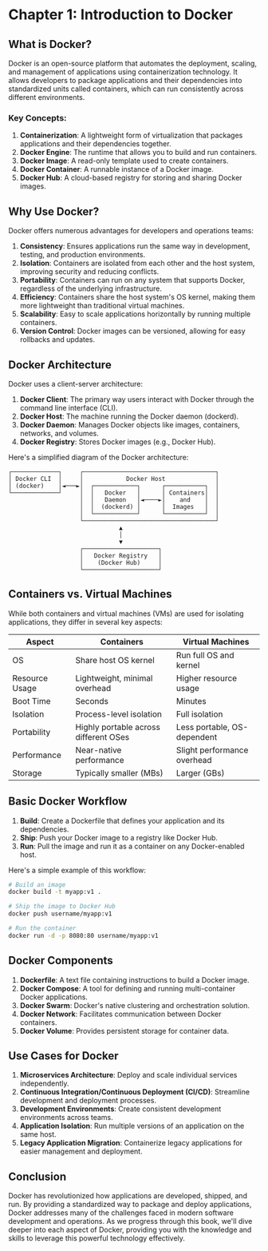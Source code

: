# Chapter 1: Introduction to Docker

## What is Docker?

Docker is an open-source platform that automates the deployment, scaling, and management of applications using containerization technology. It allows developers to package applications and their dependencies into standardized units called containers, which can run consistently across different environments.

### Key Concepts:

1. **Containerization**: A lightweight form of virtualization that packages applications and their dependencies together.
2. **Docker Engine**: The runtime that allows you to build and run containers.
3. **Docker Image**: A read-only template used to create containers.
4. **Docker Container**: A runnable instance of a Docker image.
5. **Docker Hub**: A cloud-based registry for storing and sharing Docker images.

## Why Use Docker?

Docker offers numerous advantages for developers and operations teams:

1. **Consistency**: Ensures applications run the same way in development, testing, and production environments.
2. **Isolation**: Containers are isolated from each other and the host system, improving security and reducing conflicts.
3. **Portability**: Containers can run on any system that supports Docker, regardless of the underlying infrastructure.
4. **Efficiency**: Containers share the host system's OS kernel, making them more lightweight than traditional virtual machines.
5. **Scalability**: Easy to scale applications horizontally by running multiple containers.
6. **Version Control**: Docker images can be versioned, allowing for easy rollbacks and updates.

## Docker Architecture

Docker uses a client-server architecture:

1. **Docker Client**: The primary way users interact with Docker through the command line interface (CLI).
2. **Docker Host**: The machine running the Docker daemon (dockerd).
3. **Docker Daemon**: Manages Docker objects like images, containers, networks, and volumes.
4. **Docker Registry**: Stores Docker images (e.g., Docker Hub).

Here's a simplified diagram of the Docker architecture:

```
┌─────────────┐     ┌─────────────────────────────────────┐
│ Docker CLI  │     │            Docker Host              │
│ (docker)    │◄───►│  ┌────────────┐      ┌───────────┐  │
└─────────────┘     │  │   Docker   │      │ Containers│  │
                    │  │   Daemon   │◄────►│    and    │  │
                    │  │  (dockerd) │      │  Images   │  │
                    │  └────────────┘      └───────────┘  │
                    └─────────────────────────────────────┘
                               ▲
                               │
                               ▼
                    ┌─────────────────────┐
                    │   Docker Registry   │
                    │    (Docker Hub)     │
                    └─────────────────────┘
```

## Containers vs. Virtual Machines

While both containers and virtual machines (VMs) are used for isolating applications, they differ in several key aspects:

| Aspect          | Containers                            | Virtual Machines                    |
|-----------------|---------------------------------------|-------------------------------------|
| OS              | Share host OS kernel                  | Run full OS and kernel              |
| Resource Usage  | Lightweight, minimal overhead         | Higher resource usage               |
| Boot Time       | Seconds                               | Minutes                             |
| Isolation       | Process-level isolation               | Full isolation                      |
| Portability     | Highly portable across different OSes | Less portable, OS-dependent         |
| Performance     | Near-native performance               | Slight performance overhead         |
| Storage         | Typically smaller (MBs)               | Larger (GBs)                        |

## Basic Docker Workflow

1. **Build**: Create a Dockerfile that defines your application and its dependencies.
2. **Ship**: Push your Docker image to a registry like Docker Hub.
3. **Run**: Pull the image and run it as a container on any Docker-enabled host.

Here's a simple example of this workflow:

```bash
# Build an image
docker build -t myapp:v1 .

# Ship the image to Docker Hub
docker push username/myapp:v1

# Run the container
docker run -d -p 8080:80 username/myapp:v1
```

## Docker Components

1. **Dockerfile**: A text file containing instructions to build a Docker image.
2. **Docker Compose**: A tool for defining and running multi-container Docker applications.
3. **Docker Swarm**: Docker's native clustering and orchestration solution.
4. **Docker Network**: Facilitates communication between Docker containers.
5. **Docker Volume**: Provides persistent storage for container data.

## Use Cases for Docker

1. **Microservices Architecture**: Deploy and scale individual services independently.
2. **Continuous Integration/Continuous Deployment (CI/CD)**: Streamline development and deployment processes.
3. **Development Environments**: Create consistent development environments across teams.
4. **Application Isolation**: Run multiple versions of an application on the same host.
5. **Legacy Application Migration**: Containerize legacy applications for easier management and deployment.

## Conclusion

Docker has revolutionized how applications are developed, shipped, and run. By providing a standardized way to package and deploy applications, Docker addresses many of the challenges faced in modern software development and operations. As we progress through this book, we'll dive deeper into each aspect of Docker, providing you with the knowledge and skills to leverage this powerful technology effectively.
